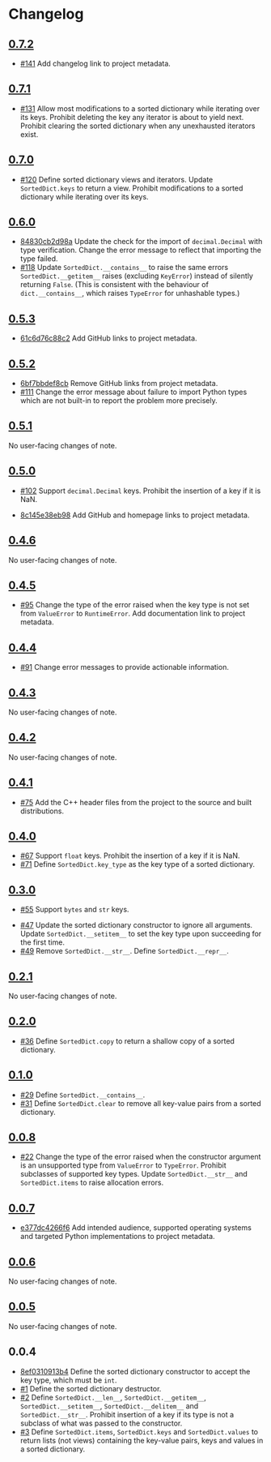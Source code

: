# Changelog

## [0.7.2](https://github.com/tfpf/pysorteddict/compare/v0.7.1...v0.7.2)

<ul class="change-fix">
  <li><a href="https://github.com/tfpf/pysorteddict/pull/141">#141</a> Add changelog link to project metadata.</li>
</ul>

## [0.7.1](https://github.com/tfpf/pysorteddict/compare/v0.7.0...v0.7.1)

<ul class="change-fix">
  <li><a href="https://github.com/tfpf/pysorteddict/pull/131">#131</a> Allow most modifications to a sorted dictionary
  while iterating over its keys. Prohibit deleting the key any iterator is about to yield next. Prohibit clearing the
  sorted dictionary when any unexhausted iterators exist.</li>
</ul>

## [0.7.0](https://github.com/tfpf/pysorteddict/compare/v0.6.0...v0.7.0)

<ul class="change-new">
  <li><a href="https://github.com/tfpf/pysorteddict/pull/120">#120</a> Define sorted dictionary views and iterators.
  Update <code>SortedDict.keys</code> to return a view. Prohibit modifications to a sorted dictionary while iterating
  over its keys.</li>
</ul>

## [0.6.0](https://github.com/tfpf/pysorteddict/compare/v0.5.3...v0.6.0)

<ul class="change-break">
  <li><a href="https://github.com/tfpf/pysorteddict/commit/84830cb2d98afa28a1be188f42da5938080a5435">84830cb2d98a</a>
  Update the check for the import of <code>decimal.Decimal</code> with type verification. Change the error message to
  reflect that importing the type failed.</li>
  <li><a href="https://github.com/tfpf/pysorteddict/pull/118">#118</a> Update <code>SortedDict.__contains__</code> to
  raise the same errors <code>SortedDict.__getitem__</code> raises (excluding <code>KeyError</code>) instead of
  silently returning <code>False</code>. (This is consistent with the behaviour of <code>dict.__contains__</code>,
  which raises <code>TypeError</code> for unhashable types.)</li>
</ul>

## [0.5.3](https://github.com/tfpf/pysorteddict/compare/v0.5.2...v0.5.3)

<ul class="change-fix">
  <li><a href="https://github.com/tfpf/pysorteddict/commit/61c6d76c88c2849bed2c092afe2aeb7349bd33bf">61c6d76c88c2</a>
  Add GitHub links to project metadata.</li>
</ul>

## [0.5.2](https://github.com/tfpf/pysorteddict/compare/v0.5.1...v0.5.2)

<ul class="change-fix">
  <li><a href="https://github.com/tfpf/pysorteddict/commit/6bf7bbdef8cbc83d64d57e2eb50b2c3a5146a63b">6bf7bbdef8cb</a>
  Remove GitHub links from project metadata.</li>
  <li><a href="https://github.com/tfpf/pysorteddict/pull/111">#111</a> Change the error message about failure to import
  Python types which are not built-in to report the problem more precisely.</li>
</ul>

## [0.5.1](https://github.com/tfpf/pysorteddict/compare/v0.5.0...v0.5.1)

No user-facing changes of note.

## [0.5.0](https://github.com/tfpf/pysorteddict/compare/v0.4.6...v0.5.0)

<ul class="change-new">
  <li><a href="https://github.com/tfpf/pysorteddict/pull/102">#102</a> Support <code>decimal.Decimal</code> keys.
  Prohibit the insertion of a key if it is NaN.</li>
</ul>

<ul class="change-fix">
  <li><a href="https://github.com/tfpf/pysorteddict/commit/8c145e38eb98d623a640521ec996d49cc1af90fd">8c145e38eb98</a>
  Add GitHub and homepage links to project metadata.</li>
</ul>

## [0.4.6](https://github.com/tfpf/pysorteddict/compare/v0.4.5...v0.4.6)

No user-facing changes of note.

## [0.4.5](https://github.com/tfpf/pysorteddict/compare/v0.4.4...v0.4.5)

<ul class="change-fix">
  <li><a href="https://github.com/tfpf/pysorteddict/pull/95">#95</a> Change the type of the error raised when the key
  type is not set from <code>ValueError</code> to <code>RuntimeError</code>. Add documentation link to project
  metadata.</li>
</ul>

## [0.4.4](https://github.com/tfpf/pysorteddict/compare/v0.4.3...v0.4.4)

<ul class="change-fix">
  <li><a href="https://github.com/tfpf/pysorteddict/pull/91">#91</a> Change error messages to provide actionable
  information.</li>
</ul>

## [0.4.3](https://github.com/tfpf/pysorteddict/compare/v0.4.2...v0.4.3)

No user-facing changes of note.

## [0.4.2](https://github.com/tfpf/pysorteddict/compare/v0.4.1...v0.4.2)

No user-facing changes of note.

## [0.4.1](https://github.com/tfpf/pysorteddict/compare/v0.4.0...v0.4.1)

<ul class="change-fix">
  <li><a href="https://github.com/tfpf/pysorteddict/pull/75">#75</a> Add the C++ header files from the project to the
  source and built distributions.</li>
</ul>

## [0.4.0](https://github.com/tfpf/pysorteddict/compare/v0.3.0...v0.4.0)

<ul class="change-new">
  <li><a href="https://github.com/tfpf/pysorteddict/pull/67">#67</a> Support <code>float</code> keys. Prohibit the
  insertion of a key if it is NaN.</li>
  <li><a href="https://github.com/tfpf/pysorteddict/pull/71">#71</a> Define <code>SortedDict.key_type</code> as the key
  type of a sorted dictionary.</li>
</ul>

## [0.3.0](https://github.com/tfpf/pysorteddict/compare/v0.2.1...v0.3.0)

<ul class="change-new">
  <li><a href="https://github.com/tfpf/pysorteddict/pull/55">#55</a> Support <code>bytes</code> and <code>str</code>
  keys.
</ul>

<ul class="change-break">
  <li><a href="https://github.com/tfpf/pysorteddict/pull/47">#47</a> Update the sorted dictionary constructor to ignore
  all arguments. Update <code>SortedDict.__setitem__</code> to set the key type upon succeeding for the first
  time.</li>
  <li><a href="https://github.com/tfpf/pysorteddict/pull/49">#49</a> Remove <code>SortedDict.__str__</code>. Define
  <code>SortedDict.__repr__</code>.</li>
</ul>

## [0.2.1](https://github.com/tfpf/pysorteddict/compare/v0.2.0...v0.2.1)

No user-facing changes of note.

## [0.2.0](https://github.com/tfpf/pysorteddict/compare/v0.1.0...v0.2.0)

<ul class="change-new">
  <li><a href="https://github.com/tfpf/pysorteddict/pull/36">#36</a> Define <code>SortedDict.copy</code> to return a
  shallow copy of a sorted dictionary.</li>
</ul>

## [0.1.0](https://github.com/tfpf/pysorteddict/compare/v0.0.8...v0.1.0)

<ul class="change-new">
  <li><a href="https://github.com/tfpf/pysorteddict/pull/29">#29</a> Define <code>SortedDict.__contains__</code>.</li>
  <li><a href="https://github.com/tfpf/pysorteddict/pull/31">#31</a> Define <code>SortedDict.clear</code> to remove all
  key-value pairs from a sorted dictionary.</li>
</ul>

## [0.0.8](https://github.com/tfpf/pysorteddict/compare/v0.0.7...v0.0.8)

<ul class="change-fix">
  <li><a href="https://github.com/tfpf/pysorteddict/pull/22">#22</a> Change the type of the error raised when the
  constructor argument is an unsupported type from <code>ValueError</code> to <code>TypeError</code>. Prohibit
  subclasses of supported key types. Update <code>SortedDict.__str__</code> and <code>SortedDict.items</code> to raise
  allocation errors.</li>
</ul>

## [0.0.7](https://github.com/tfpf/pysorteddict/compare/v0.0.6...v0.0.7)

<ul class="change-fix">
  <li><a href="https://github.com/tfpf/pysorteddict/commit/e377dc4266f683daba99427e4955c3065d5f63a3">e377dc4266f6</a>
  Add intended audience, supported operating systems and targeted Python implementations to project metadata.</li>
</ul>

## [0.0.6](https://github.com/tfpf/pysorteddict/compare/v0.0.5...v0.0.6)

No user-facing changes of note.

## [0.0.5](https://github.com/tfpf/pysorteddict/compare/v0.0.4...v0.0.5)

No user-facing changes of note.

## 0.0.4

<ul class="change-new">
  <li><a href="https://github.com/tfpf/pysorteddict/commit/8ef0310913b47b1539b6524d0cf94424825c0a38">8ef0310913b4</a>
  Define the sorted dictionary constructor to accept the key type, which must be <code>int</code>.</li>
  <li><a href="https://github.com/tfpf/pysorteddict/pull/1">#1</a> Define the sorted dictionary destructor.</li>
  <li><a href="https://github.com/tfpf/pysorteddict/pull/2">#2</a> Define <code>SortedDict.__len__</code>,
  <code>SortedDict.__getitem__</code>, <code>SortedDict.__setitem__</code>, <code>SortedDict.__delitem__</code> and
  <code>SortedDict.__str__</code>. Prohibit insertion of a key if its type is not a subclass of what was passed to the
  constructor.</li>
  <li><a href="https://github.com/tfpf/pysorteddict/pull/3">#3</a> Define <code>SortedDict.items</code>,
  <code>SortedDict.keys</code> and <code>SortedDict.values</code> to return lists (not views) containing the key-value
  pairs, keys and values in a sorted dictionary.</li>
</ul>
